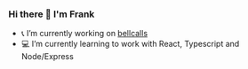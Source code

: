 ### Hi there 👋 I'm Frank

* 📞 I’m currently working on [bellcalls](https://github.com/raav3n/bellcalls)
* 💻 I’m currently learning to work with React, Typescript and Node/Express

